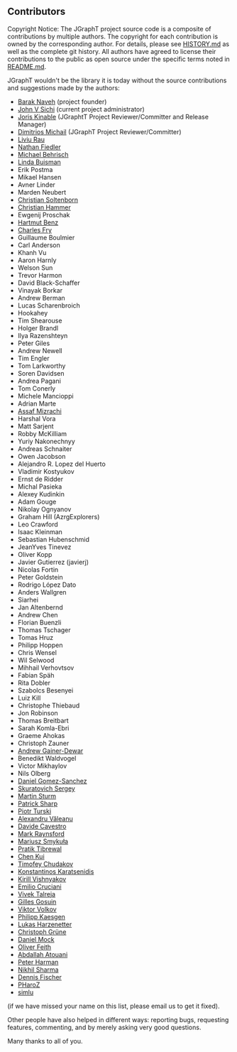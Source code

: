 ## Contributors ##

Copyright Notice: The JGraphT project source code is a composite of contributions by multiple authors. The copyright for each contribution is owned by the corresponding author. For details, please see [HISTORY.md](HISTORY.md) as well as the complete git history. All authors have agreed to license their contributions to the public as open source under the specific terms noted in [README.md](README.md).

JGraphT wouldn't be the library it is today without the source contributions and suggestions made by the authors:

- [Barak Naveh](http://sourceforge.net/users/barak_naveh/) (project founder)
- [John V Sichi](https://github.com/jsichi) (current project administrator)
- [Joris Kinable](https://github.com/jkinable) (JGraphtT Project Reviewer/Committer and Release Manager)
- [Dimitrios Michail](https://github.com/d-michail) (JGraphT Project Reviewer/Committer)
- [Liviu Rau](http://sourceforge.net/users/liviu_aurelian/)
- [Nathan Fiedler](http://www.bluemarsh.com/personal/index.html)
- [Michael Behrisch](http://sourceforge.net/users/behrisch/)
- [Linda Buisman](http://sourceforge.net/users/linda_buisman/)
- Erik Postma
- Mikael Hansen
- Avner Linder
- Marden Neubert
- [Christian Soltenborn](http://sourceforge.net/users/csoltenborn/)
- [Christian Hammer](http://sourceforge.net/users/hammerc/)
- Ewgenij Proschak
- [Hartmut Benz](http://sourceforge.net/users/ivins/)
- [Charles Fry](http://frogcircus.org/)
- Guillaume Boulmier
- Carl Anderson
- Khanh Vu
- Aaron Harnly
- Welson Sun
- Trevor Harmon
- David Black-Schaffer
- Vinayak Borkar
- Andrew Berman
- Lucas Scharenbroich
- Hookahey
- Tim Shearouse
- Holger Brandl
- Ilya Razenshteyn
- Peter Giles
- Andrew Newell
- Tim Engler
- Tom Larkworthy
- Soren Davidsen
- Andrea Pagani
- Tom Conerly
- Michele Mancioppi
- Adrian Marte
- [Assaf Mizrachi](https://github.com/assimiz)
- Harshal Vora
- Matt Sarjent
- Robby McKilliam
- Yuriy Nakonechnyy
- Andreas Schnaiter
- Owen Jacobson
- Alejandro R. Lopez del Huerto
- Vladimir Kostyukov
- Ernst de Ridder
- Michal Pasieka
- Alexey Kudinkin
- Adam Gouge
- Nikolay Ognyanov
- Graham Hill (AzrgExplorers)
- Leo Crawford
- Isaac Kleinman
- Sebastian Hubenschmid
- JeanYves Tinevez
- Oliver Kopp
- Javier Gutierrez (javierj)
- Nicolas Fortin
- Peter Goldstein
- Rodrigo López Dato
- Anders Wallgren
- Siarhei
- Jan Altenbernd
- Andrew Chen
- Florian Buenzli
- Thomas Tschager
- Tomas Hruz
- Philipp Hoppen
- Chris Wensel
- Wil Selwood
- Mihhail Verhovtsov
- Fabian Späh
- Rita Dobler
- Szabolcs Besenyei
- Luiz Kill
- Christophe Thiebaud
- Jon Robinson
- Thomas Breitbart
- Sarah Komla-Ebri
- Graeme Ahokas
- Christoph Zauner
- [Andrew Gainer-Dewar](https://github.com/agdphd)
- Benedikt Waldvogel
- Victor Mikhaylov
- Nils Olberg
- [Daniel Gomez-Sanchez](https://github.com/magicDGS)
- [Skuratovich Sergey](https://github.com/SSNikolaevich)
- [Martin Sturm](https://github.com/WorstCase00)
- [Patrick Sharp](https://github.com/sharpTrick)
- [Piotr Turski](https://github.com/piotrturski)
- [Alexandru Văleanu](https://github.com/AlexandruValeanu)
- [Davide Cavestro](https://github.com/davidecavestro)
- [Mark Raynsford](https://github.com/io7m)
- [Mariusz Smykuła](https://github.com/mariuszs)
- [Pratik Tibrewal](https://github.com/tibrewalpratik17)
- [Chen Kui](https://github.com/Yimismi)
- [Timofey Chudakov](https://github.com/Toptachamann)
- [Konstantinos Karatsenidis](https://github.com/gate2k1)
- [Kirill Vishnyakov](https://github.com/LightnessOfBeing)
- [Emilio Cruciani](https://github.com/ioemilio)
- [Vivek Talreja](https://github.com/Vivek1012)
- [Gilles Gosuin](https://github.com/gilles-gosuin)
- [Viktor Volkov](https://github.com/chupacabra007)
- [Philipp Kaesgen](https://github.com/PhilippKaesgen)
- [Lukas Harzenetter](https://github.com/lharzenetter)
- [Christoph Grüne](https://github.com/christophgruene)
- [Daniel Mock](https://github.com/danielmock)
- [Oliver Feith](https://github.com/Watercrystal)
- [Abdallah Atouani](https://github.com/AbdallahAt)
- [Peter Harman](https://github.com/harmanpa)
- [Nikhil Sharma](https://github.com/nks1558)
- [Dennis Fischer](https://github.com/pdelvo)
- [PHaroZ](https://github.com/PHaroZ)
- [simlu](https://github.com/simlu)

(if we have missed your name on this list, please email us to get it fixed).

Other people have also helped in different ways: reporting bugs, requesting features, commenting, and by merely asking very good questions.

Many thanks to all of you.
